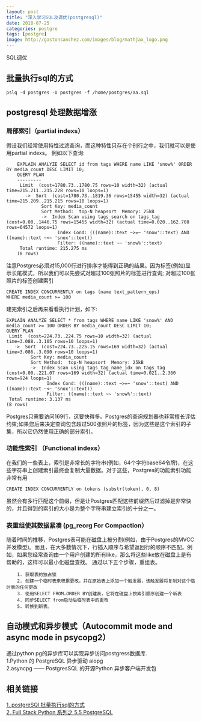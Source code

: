 ```yaml
---
layout: post
title: "深入学习SQL及调优(postgresql)"
date: 2018-07-25
categories: postgre
tags: [postgre]
image: http://gastonsanchez.com/images/blog/mathjax_logo.png
---
```

SQL调优
<!-- more -->
## 批量执行sql的方式
    pslq -d postgres -U postgres -f /home/postgres/aa.sql
    
## postgresql 处理数据增涨
### 局部索引（partial indexs）
假设我们经常使用特性过滤查询，而这种特性只存在个别行之中，我们就可以是使用partial indexs。
例如以下查询:
~~~
    EXPLAIN ANALYZE SELECT id from tags WHERE name LIKE 'snow%' ORDER BY media_count DESC LIMIT 10;      
    QUERY PLAN   
    ---------                                                                  
     Limit  (cost=1780.73..1780.75 rows=10 width=32) (actual time=215.211..215.228 rows=10 loops=1)
       ->  Sort  (cost=1780.73..1819.36 rows=15455 width=32) (actual time=215.209..215.215 rows=10 loops=1)
             Sort Key: media_count
             Sort Method:  top-N heapsort  Memory: 25kB
             ->  Index Scan using tags_search on tags_tag  (cost=0.00..1446.75 rows=15455 width=32) (actual time=0.020..162.708 rows=64572 loops=1)
                   Index Cond: (((name)::text ~>=~ 'snow'::text) AND ((name)::text ~<~ 'snox'::text))
                   Filter: ((name)::text ~~ 'snow%'::text)
     Total runtime: 215.275 ms
    (8 rows)
~~~
注意Postgres必须对15,000行进行排序才能得到正确的结果。因为标签(例如)显示长尾模式，所以我们可以先尝试对超过100张照片的标签进行查询;
对超过100张照片的标签创建索引
~~~
CREATE INDEX CONCURRENTLY on tags (name text_pattern_ops) 
WHERE media_count >= 100
~~~
建完索引之后再来看看执行计划，如下:
~~~
EXPLAIN ANALYZE SELECT * from tags WHERE name LIKE 'snow%' AND media_count >= 100 ORDER BY media_count DESC LIMIT 10;
QUERY PLAN
 Limit  (cost=224.73..224.75 rows=10 width=32) (actual time=3.088..3.105 rows=10 loops=1)
   ->  Sort  (cost=224.73..225.15 rows=169 width=32) (actual time=3.086..3.090 rows=10 loops=1)
         Sort Key: media_count
         Sort Method:  top-N heapsort  Memory: 25kB
         ->  Index Scan using tags_tag_name_idx on tags_tag  (cost=0.00..221.07 rows=169 width=32) (actual time=0.021..2.360 rows=924 loops=1)
               Index Cond: (((name)::text ~>=~ 'snow'::text) AND ((name)::text ~<~ 'snox'::text))
               Filter: ((name)::text ~~ 'snow%'::text)
 Total runtime: 3.137 ms
(8 rows)
~~~
Postgres只需要访问169行，这要快得多。Postgres的查询规划器也非常擅长评估约束;如果您后来决定查询包含超过500张照片的标签，因为这些是这个索引的子集，所以它仍然使用正确的部分索引。

### 功能性索引 （Functional indexs）
在我们的一些表上，索引是非常长的字符串(例如，64个字符base64令牌)，在这些字符串上创建索引最终会复制大量数据。对于这些，Postgres的功能索引功能非常有用
~~~
CREATE INDEX CONCURRENTLY on tokens (substr(token), 0, 8)
~~~
虽然会有多行匹配这个前缀，但是让Postgres匹配这些前缀然后过滤掉是非常快的，并且得到的索引的大小是为整个字符串建立索引的十分之一。

###  表重组使其数据紧凑 (pg_reorg For Compaction）
随着时间的推移，Postgres表可能在磁盘上被分割(例如，由于Postgres的MVCC并发模型)。而且，在大多数情况下，行插入顺序与希望返回行的顺序不匹配。例如，如果您经常查询由一个用户创建的所有like，那么将这些like放在磁盘上是有帮助的，这样可以最小化磁盘查找。
通过以下五个步骤，重组表。
~~~
    1. 获取表的独占锁
    2. 创建一个临时表来积累更改，并在原始表上添加一个触发器，该触发器将复制对这个临时表的任何更改
    3. 使用SELECT FROM…ORDER BY创建表，它将在磁盘上按索引顺序创建一个新表
    4. 同步SELECT from启动后临时表中的更改
    5. 转换到新表。
~~~ 
##  自动模式和异步模式（Autocommit mode and async mode in psycopg2）
通过python pg的异步库可以实现异步访问postgress数据库.  
    1.Python 的 PostgreSQL 异步驱动 aiopg  
    2.asyncpg —— PostgresSQL 的开源Python 异步客户端开发包


## 相关链接
[1. postgreSQl 批量执行sql的方式](https://blog.csdn.net/luojinbai/article/details/44407399)  
[2. Full Stack Python 系列之 5.5 PostgreSQL](https://www.atjiang.com/fullstackpython-5.5-postgresql/)
